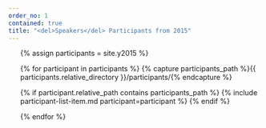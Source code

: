 ```yaml
---
order_no: 1
contained: true
title: "<del>Speakers</del> Participants from 2015"
---
```


<ol class="participants-list">

{% assign participants = site.y2015 %}

{% for participant in participants %}
 {% capture participants_path %}{{ participants.relative_directory }}/participants/{% endcapture %}
 
 {% if participant.relative_path contains participants_path %}
  {% include participant-list-item.md participant=participant  %} 
 {% endif %}

{% endfor %}

</ol>

